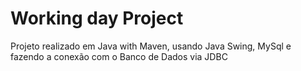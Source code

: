 # Working day Project
 Projeto realizado em Java with Maven, usando Java Swing, MySql e fazendo a conexão com o Banco de Dados via JDBC
